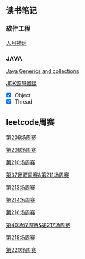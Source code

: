 ## 读书笔记

### 软件工程

[人月神话](https://github.com/incendi0/Lumos/issues/13)

### JAVA

[Java Generics and collections](https://github.com/incendi0/Lumos/issues/2)

[JDK源码阅读](https://github.com/incendi0/Lumos/issues/14)

- [x] Object
- [x] Thread

## leetcode周赛

[第206场周赛](https://github.com/incendi0/Lumos/issues/1)

[第208场周赛](https://github.com/incendi0/Lumos/issues/3)

[第210场周赛](https://github.com/incendi0/Lumos/issues/4)

[第37场双周赛&第211场周赛](https://github.com/incendi0/Lumos/issues/5)

[第213场周赛](https://github.com/incendi0/Lumos/issues/6)

[第214场周赛](https://github.com/incendi0/Lumos/issues/7)

[第216场周赛](https://github.com/incendi0/Lumos/issues/8)

[第40场双周赛&第217场周赛](https://github.com/incendi0/Lumos/issues/9)

[第218场周赛](https://github.com/incendi0/Lumos/issues/10)

[第220场周赛](https://github.com/incendi0/Lumos/issues/12)

